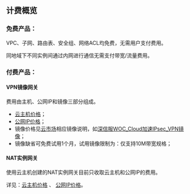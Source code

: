 ## 计费概览

### 免费产品：

VPC、子网、路由表、安全组、网络ACL均免费，无需用户支付费用。

同地域下不同实例间通过内网进行通信无需支付带宽/流量费用。



### 付费产品：

#### VPN镜像网关

费用由主机、公网IP和镜像三部分组成。

- [云主机价格](/documentation/Elastic-Compute/Virtual-Machines/Pricing/Price-Overview.md)；
- [公网IP价格](/documentation/Networking/Elastic-IP/Pricing/Price-Overview.md)；
- 镜像价格见[云市场](https://market.jdcloud.com/)相应镜像说明，如[深信服WOC_Cloud加速IPsec_VPN镜像](https://market.jdcloud.com/520009.html)；
- 镜像缺省可免费试用1个月，试用镜像限制为：仅支持10M带宽规格；



#### NAT实例网关

使用云主机创建的NAT实例网关目前只收取云主机和公网IP的费用。

详见：[云主机价格](/documentation/Elastic-Compute/Virtual-Machines/Pricing/Billing-Overview.md) 、
[公网IP价格](/documentation/Networking/Elastic-IP/Pricing/Price-Overview.md)。

